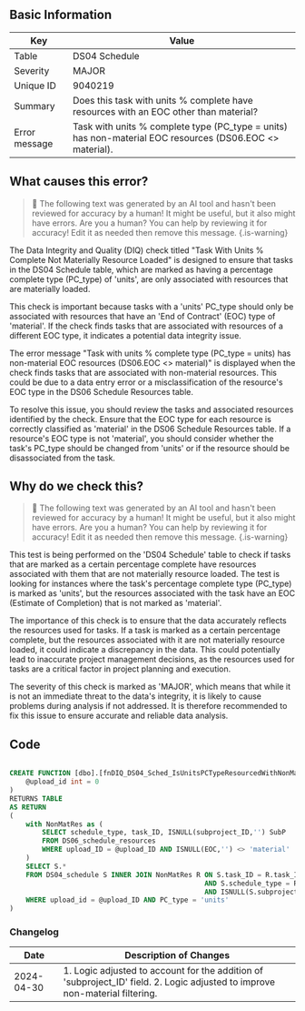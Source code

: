 ## Basic Information

| Key           | Value                                                                                                    |
| ------------- | -------------------------------------------------------------------------------------------------------- |
| Table         | DS04 Schedule                                                                                            |
| Severity      | MAJOR                                                                                                  |
| Unique ID     | 9040219                                                                                                  |
| Summary       | Does this task with units % complete have resources with an EOC other than material?                     |
| Error message | Task with units % complete type (PC_type = units) has non-material EOC resources (DS06.EOC <> material). |

## What causes this error?

> :robot: The following text was generated by an AI tool and hasn't been reviewed for accuracy by a human! It might be useful, but it also might have errors. Are you a human? You can help by reviewing it for accuracy! Edit it as needed then remove this message.
> {.is-warning}

The Data Integrity and Quality (DIQ) check titled "Task With Units % Complete Not Materially Resource Loaded" is designed to ensure that tasks in the DS04 Schedule table, which are marked as having a percentage complete type (PC_type) of 'units', are only associated with resources that are materially loaded.

This check is important because tasks with a 'units' PC_type should only be associated with resources that have an 'End of Contract' (EOC) type of 'material'. If the check finds tasks that are associated with resources of a different EOC type, it indicates a potential data integrity issue.

The error message "Task with units % complete type (PC_type = units) has non-material EOC resources (DS06.EOC <> material)" is displayed when the check finds tasks that are associated with non-material resources. This could be due to a data entry error or a misclassification of the resource's EOC type in the DS06 Schedule Resources table.

To resolve this issue, you should review the tasks and associated resources identified by the check. Ensure that the EOC type for each resource is correctly classified as 'material' in the DS06 Schedule Resources table. If a resource's EOC type is not 'material', you should consider whether the task's PC_type should be changed from 'units' or if the resource should be disassociated from the task.

## Why do we check this?

> :robot: The following text was generated by an AI tool and hasn't been reviewed for accuracy by a human! It might be useful, but it also might have errors. Are you a human? You can help by reviewing it for accuracy! Edit it as needed then remove this message.
> {.is-warning}

This test is being performed on the 'DS04 Schedule' table to check if tasks that are marked as a certain percentage complete have resources associated with them that are not materially resource loaded. The test is looking for instances where the task's percentage complete type (PC_type) is marked as 'units', but the resources associated with the task have an EOC (Estimate of Completion) that is not marked as 'material'.

The importance of this check is to ensure that the data accurately reflects the resources used for tasks. If a task is marked as a certain percentage complete, but the resources associated with it are not materially resource loaded, it could indicate a discrepancy in the data. This could potentially lead to inaccurate project management decisions, as the resources used for tasks are a critical factor in project planning and execution.

The severity of this check is marked as 'MAJOR', which means that while it is not an immediate threat to the data's integrity, it is likely to cause problems during analysis if not addressed. It is therefore recommended to fix this issue to ensure accurate and reliable data analysis.

## Code

```sql

CREATE FUNCTION [dbo].[fnDIQ_DS04_Sched_IsUnitsPCTypeResourcedWithNonMaterialEOC] (
	@upload_id int = 0
)
RETURNS TABLE
AS RETURN
(
	with NonMatRes as (
		SELECT schedule_type, task_ID, ISNULL(subproject_ID,'') SubP
		FROM DS06_schedule_resources
		WHERE upload_ID = @upload_ID AND ISNULL(EOC,'') <> 'material'
	)
	SELECT S.*
	FROM DS04_schedule S INNER JOIN NonMatRes R ON S.task_ID = R.task_ID
												AND S.schedule_type = R.schedule_type
												AND ISNULL(S.subproject_ID,'') = R.SubP
	WHERE upload_id = @upload_ID AND PC_type = 'units'
)
```

### Changelog

| Date       | Description of Changes                                                                                                       |
| ---------- | ---------------------------------------------------------------------------------------------------------------------------- |
| 2024-04-30 | 1. Logic adjusted to account for the addition of 'subproject_ID' field. 2. Logic adjusted to improve non-material filtering. |
